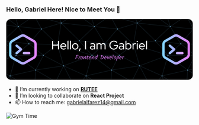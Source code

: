 ### Hello, Gabriel Here! Nice to Meet You 👋

<!--
**Shige15/shige15** is a ✨ _special_ ✨ repository because its `README.md` (this file) appears on your GitHub profile.

Here are some ideas to get you started:

- 🔭 I’m currently working on ...
- 🌱 I’m currently learning ...
- 👯 I’m looking to collaborate on ...
- 🤔 I’m looking for help with ...
- 💬 Ask me about ...
- 📫 How to reach me: ...
- 😄 Pronouns: ...
- ⚡ Fun fact: ...
-->

![Gabriel Banner](/img/banner-gabriel.png)

- 🔭 I’m currently working on [**RUTEE**](https://rutee.id)
- 👯 I’m looking to collaborate on **React Project**
- 📫 How to reach me: gabrielalfarez14@gmail.com

![Gym Time](https://media3.giphy.com/media/v1.Y2lkPTc5MGI3NjExZWI3dG4yNDNpZjUwZ3Y1Y3Z0NXZwOTk1c3libm40cjZxZGFhamFsbSZlcD12MV9pbnRlcm5hbF9naWZfYnlfaWQmY3Q9Zw/sjitqVvzf8l86wVqR5/giphy.gif)
